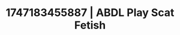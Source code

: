 ---
categories:
- Asian
- Intimate storytelling
- Ass worship
- Modest MILF
- Lustful close-up
image: /assets/images/1747183455887.jpg
layout: post
seo:
  description: Featured content with sensual ABDL Play, Scat Fetish. HD images available.
  keywords: ABDL Play, Scat Fetish
  og_image: /assets/images/1747183455887.jpg
  schema_type: VisualArtwork
tags:
- '#1747183455887'
- ABDL Play
- Scat Fetish
title: 1747183455887 | ABDL Play Scat Fetish
---